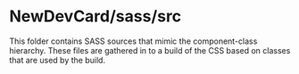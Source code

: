 # NewDevCard/sass/src

This folder contains SASS sources that mimic the component-class hierarchy. These files
are gathered in to a build of the CSS based on classes that are used by the build.
